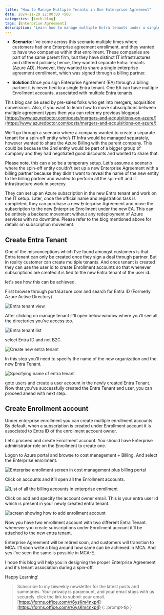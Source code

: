 ```yaml
---
title: "How to Manage Multiple Tenants in One Enterprise Agreement"
date: 2024-11-29 12:00:00 +500
categories: [tech-blog]
tags: [Enterprise Agreement]
description: "Learn how to manage multiple Entra tenants under a single Azure Enterprise Agreement using enrollment accounts for streamlined billing and IT separation"
---
```


* **Scenario**: I’ve come across this scenario multiple times where customers had one Enterprise agreement enrollment, and they wanted to have two companies within that enrollment. These companies are part of the same parent firm, but they have distinct IT infrastructures and different policies; hence, they wanted separate Entra Tenants (Azure AD). However, they wanted to share a single enterprise agreement enrollment, which was signed through a billing partner. 

* **Solution**:Once you sign Enterprise Agreement (EA) through a billing partner it is never tied to a single Entra tenant. One EA can have multiple Enrollment accounts, associated with multiple Entra tenants.

This blog can be used by pre-sales folks who get into mergers, acquisition conversions.
Also, if you want to learn how to move subscriptions between multiple agreement types then you can refer my previous blogpost.
[https://www.azuredoctor.com/posts/mergers-and-acquisitions-on-azure/](https://www.azuredoctor.com/posts/mergers-and-acquisitions-on-azure/)

We’ll go through a scenario where a company wanted to create a separate tenant for a spin-off entity who’s IT Infra would be managed separately, however wanted to share the Azure Billing with the parent company. This could be because the 2nd entity would be part of a bigger group of company and they had negotiated good discounts and wanted to share that. 

Please note, this can also be a temporary setup. Let's assume a scenario where the spin-off entity couldn't set up a new Enterprise Agreement with a billing partner because they didn't want to reveal the name of the new entity to the billing partner and wanted to perform all the spin-off and IT infrastructure work in secrecy.

They can set up an Azure subscription in the new Entra tenant and work on the IT setup. Later, once the official name and registration task is completed, they can purchase a new Enterprise Agreement and move the subscription to the new Enterprise Enrollment under the new EA.
This can be entirely a backend movement without any redeployment of Azure services with no downtime. Please refer to the blog mentioned above for details on subscription movement.

## Create Entra Tenant
One of the misconceptions which I’ve found amongst customers is that Entra tenant can only be created once they sign a deal through partner. But in reality customer can create multiple tenants. And once tenant is created they can use the user id to create Enrollment accounts so that whenever subscriptions are created it is tied to the new Entra tenant of the user id.

let's see how this can be achieved.

First browse through portal.azure.com and search for Entra ID (Formerly Azure Active Directory)

![Entra tenant view](https://raw.githubusercontent.com/qureshiaquib/qureshiaquib.github.io/main/assets/29112024/entraid-creation-step1.jpg)

After clicking on manage tenant it’ll open below window where you’ll see all the directories you’ve access too.

![Entra tenant list](https://raw.githubusercontent.com/qureshiaquib/qureshiaquib.github.io/main/assets/29112024/entratenantlist.jpg)

select Entra ID and not B2C.

![Create new entra tenant](https://raw.githubusercontent.com/qureshiaquib/qureshiaquib.github.io/main/assets/29112024/entraid-creation-step2.jpg)

In this step you’ll need to specify the name of the new organization and the new Entra Tenant.

![Specifying name of entra tenant](https://raw.githubusercontent.com/qureshiaquib/qureshiaquib.github.io/main/assets/29112024/entraid-creation-step3.jpg)

goto users and create a user account in the newly created Entra Tenant.
Now that you’ve successfully created the Entra Tenant and user, you can proceed ahead with next step.

## Create Enrollment account

Under enterprise enrollment you can create multiple enrollment accounts. By default, when a subscription is created under Enrollment account it is associated to Entra ID of the enrollment account owner.

Let’s proceed and create Enrollment account. 
You should have Enterprise administrator role on the Enrollment to create one.

Logon to Azure portal and browse to cost management + Billing. And select the Enterprise enrollment. 

![Enterprise enrollment screen in cost management plus billing portal](https://raw.githubusercontent.com/qureshiaquib/qureshiaquib.github.io/main/assets/29112024/enterprise-agreement-cost-management-billing.jpg)

Click on accounts and it’ll open all the Enrollment accounts.

![List of all the billing accounts in enterprise enrollment](https://raw.githubusercontent.com/qureshiaquib/qureshiaquib.github.io/main/assets/29112024/billing-accounts.jpg)

Click on add and specify the account owner email. This is your entra user id which is present in your newly created entra tenant.

![screen showing how to add enrollment account](https://raw.githubusercontent.com/qureshiaquib/qureshiaquib.github.io/main/assets/29112024/add-enrollment-account.jpg)

Now you have two enrollment account with two different Entra Tenant. whenever you create subscriptions under Enrollment account it’ll be attached to the new entra tenant.

Enterprise Agreement will be retired soon, and customers will transition to MCA. I'll soon write a blog around how same can be achieved in MCA. And yes I've seen the same is possible in MCA-E.

I hope this blog will help you in designing the proper Enterprise Agreement and it's tenant association during a spin-off.

Happy Learning!

>Subscribe to my biweekly newsletter for the latest posts and summaries. Your privacy is paramount, and your email stays with us securely.
click the link to submit your email.
[https://forms.office.com/r/6ysKm4nkp4](https://forms.office.com/r/6ysKm4nkp4)
{: .prompt-tip }
